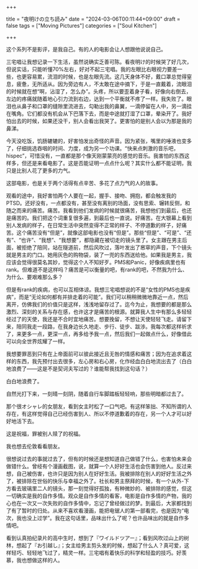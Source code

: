 +++

title = "夜明けの立ち読み"
date = "2024-03-06T00:11:44+09:00"
draft = false
tags = ["Moving Pictures"]
categories = ["Soul Kitchen"]

+++

这个系列不是影评，是我自己。有的人的电影会让人想跟他说说自己。



三宅唱让我想记录一下生活，虽然说确实乏善可陈。看夜明け的时候哭了好几次，但说实话，只能听懂70%左右，好对不起三宅唱。我的左眼比右眼视力要差一些，也更容易累，流泪的时候，也是左眼先流。这几天身体不好，戴口罩总觉得窒息，疲惫，无所适从。因为旁边有人，不太敢在途中摘下，于是一直戴着，流眼泪的时候就在想“啊，沾湿了，怎么办”。头疼，所以要歪着身子看，好像向右倒去，左边的疼痛就随着地心引力流到右边，达到一个平衡就不疼了一样。我失败了。眼泪也从鼻子和口罩的缝隙里流进去，勾勒出我的鼻翼，一滴停留在人中，另一滴挂在嘴角。它们都没有机会从下巴落下去，而是中途就打湿了口罩，晕染开了。我好怕出去的时候，如果还没干，别人会看出我哭了。更害怕的是别人会以为那是我的鼻涕。

今天没吃饭，饥肠辘辘的，好害怕发出奇怪的声音。因为紧张，嘴里的唾液也变多了，仔细挑选吞咽的时间、力度，成为另一个功课。“快来点刺激的音乐吧，hispec”，可惜没有，一直都是那个像天刚蒙蒙亮的感觉的音乐。我害怕的东西这样多，但还是来看电影了。这是否能证明一点点什么呢？其实什么都不能证明，我只是比别人花了更多的力气。

这部电影，也是关于两个活得有点辛苦、多花了点力气的人的故事。

观看的途中，我好害怕两个人要在一起，握手、接吻、拥抱，都会触发我的PTSD。还好没有，一点都没有，甚至没有离别的场面，没有思索、辗转反侧，和随之而来的痛苦。痛苦。我看到他们发病的时候就很痛苦，我想他们到最后，也还是痛苦的。我们把这个词重复很多遍，到最后也一直说。好痛苦。在大银幕上看到别人发病的样子，在日常生活中突然变得不正常的样子、不停道歉的样子，好痛苦。这个痛苦没有“但是”，就像这部电影也没有“但是”。那些“但是”、“可是”、“还有”、“也许”、“我想”、“我想要”，都隐藏在被切走的镜头里了。女主跟在男主后面，被拒绝了陪同，站在隧道前，然后风吹过，落叶发出了窸窣的声音，下个镜头就是男主的门口。她用灰色的购物袋，装了一兜的东西送给他。如果我是男主，我应该会觉得很莫名其妙，觉得这个人不知好歹。PMS和Panic，好像疾病里也有rank。但难道不是这样吗？痛苦是可以衡量的吧，有rank的吧，不然我为什么、为什么、要艰难那么多？

但是有rank的疾病，也可以互相体谅。我想三宅唱想说的不是“女性的PMS也是疾病”，而是“无论如何都有并排走着的可能”。我们可以稍稍微微地靠近一点，然后离开，仿佛我们的价值只是这样，浅浅地留存过了。迄今为止，我想要的都是那么激烈、深刻的关系与存在感，也许这才是痛苦的根源。就算我人生中有那么多轻轻经过了的天使，我还是不合时宜地痛苦。想要挽留，不想让天使轻轻飞走。请留下来，陪同我走一段路，在我身边长久地走、步行、徒步、跋涉。我每次都这样祈求了，来更多一点，更深一点，再多给予我一点，然后我们一起做点什么，好像借此可以向全世界炫耀了一样。

我想要罪恶到只有在上帝面前可以彼此接近且无咎的情感和痛苦；因为在追求着这样的东西，我先预付出去很多，左心房和右心房，化作经血白白地流出去了（白白地浪费了——这是不是契诃夫写过的？谁能帮我找到这句话？）

白白地浪费了。

自然光打下来，一刻晴一刻阴，随着自行车脚踏板轻轻响，那些明暗都过去了。

那个很オシャレ的女朋友，看到女主时松了一口气吧。有这样笨拙、不知所谓的人存在，有这样觉得自己已经伤害到人、所以不停道歉着的存在，另一个人才可以好好地活下去。

这是祝福，罪被别人赎了的祝福。

我也想去伦敦看看朋友。

很想说过去的事就过去了，但有的时候还是想知道自己做错了什么，也害怕未来会做错什么。曾经有个漫画截图，说，就算一个人好好生活也会伤害到他人。反过来想，自己被伤害，也许只是因为别人在好好生活。我被排除在别人的好好生活之外了，被排除在世俗的快乐与幸福之外了。社长和男主祭拜的时候，有一个从外-下方看去玻璃里二人的镜头，那一刻觉得好孤独，有种微妙的、被排除的感觉，但这一切确实是我的自作多情。观众是自作多情的看客，电影是自作多情的产物，我的心也在一次又一次失败的自作多情中，忘记了曾经做过的梦。到最后，大家都找到了有了暂时的归处。从来不喜欢看漫画，能把电锯人的第一部看完，也是因为“电次，我也没上过学”。我在这句话里，品味出什么了呢？也许品味出的就是自作多情吧。

看到认真拍纪录片的高中生时，想到了『ワイルドツアー』；看到风吹过山上的树林，想起了『お引越し』；女主给男主剪头发的时候，想起了什么人？真可爱，这样轻巧、轻轻地飞过了，精灵一样。三宅唱有着快乐的科学和轻盈的技巧。好羡慕，我也想做这样的人。



